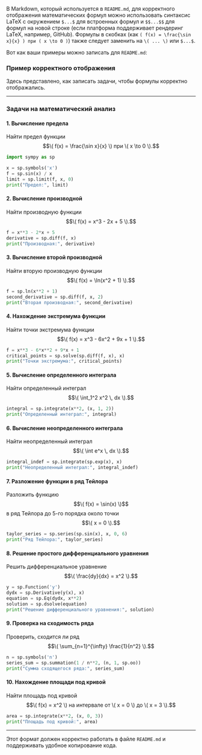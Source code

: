 В Markdown, который используется в `README.md`, для корректного отображения математических формул можно использовать синтаксис LaTeX с окружением `$...$` для встроенных формул и `$$...$$` для формул на новой строке (если платформа поддерживает рендеринг LaTeX, например, GitHub). Формулы в скобках (как `( f(x) = \frac{\sin x}{x} ) при ( x \to 0 )`) также следует заменить на `\( ... \)` или `$...$`.

Вот как ваши примеры можно записать для `README.md`:

### Пример корректного отображения

Здесь представлено, как записать задачи, чтобы формулы корректно отображались.

---

### Задачи на математический анализ

#### 1. Вычисление предела
Найти предел функции $$\( f(x) = \frac{\sin x}{x} \) при \( x \to 0 \).$$

```python
import sympy as sp

x = sp.symbols('x')
f = sp.sin(x) / x
limit = sp.limit(f, x, 0)
print("Предел:", limit)
```

#### 2. Вычисление производной
Найти производную функции $$\( f(x) = x^3 - 2x + 5 \).$$

```python
f = x**3 - 2*x + 5
derivative = sp.diff(f, x)
print("Производная:", derivative)
```

#### 3. Вычисление второй производной
Найти вторую производную функции $$\( f(x) = \ln(x^2 + 1) \).$$

```python
f = sp.ln(x**2 + 1)
second_derivative = sp.diff(f, x, 2)
print("Вторая производная:", second_derivative)
```

#### 4. Нахождение экстремума функции
Найти точки экстремума функции $$\( f(x) = x^3 - 6x^2 + 9x + 1 \).$$

```python
f = x**3 - 6*x**2 + 9*x + 1
critical_points = sp.solve(sp.diff(f, x), x)
print("Точки экстремума:", critical_points)
```

#### 5. Вычисление определенного интеграла
Найти определенный интеграл $$\( \int_1^2 x^2 \, dx \).$$

```python
integral = sp.integrate(x**2, (x, 1, 2))
print("Определенный интеграл:", integral)
```

#### 6. Вычисление неопределенного интеграла
Найти неопределенный интеграл $$\( \int e^x \, dx \).$$

```python
integral_indef = sp.integrate(sp.exp(x), x)
print("Неопределенный интеграл:", integral_indef)
```

#### 7. Разложение функции в ряд Тейлора
Разложить функцию $$\( f(x) = \sin(x) \)$$ в ряд Тейлора до 5-го порядка около точки $$\( x = 0 \).$$

```python
taylor_series = sp.series(sp.sin(x), x, 0, 6)
print("Ряд Тейлора:", taylor_series)
```

#### 8. Решение простого дифференциального уравнения
Решить дифференциальное уравнение $$\( \frac{dy}{dx} = x^2 \).$$

```python
y = sp.Function('y')
dydx = sp.Derivative(y(x), x)
equation = sp.Eq(dydx, x**2)
solution = sp.dsolve(equation)
print("Решение дифференциального уравнения:", solution)
```

#### 9. Проверка на сходимость ряда
Проверить, сходится ли ряд $$\( \sum_{n=1}^{\infty} \frac{1}{n^2} \).$$

```python
n = sp.symbols('n')
series_sum = sp.summation(1 / n**2, (n, 1, sp.oo))
print("Сумма сходящегося ряда:", series_sum)
```

#### 10. Нахождение площади под кривой
Найти площадь под кривой $$\( f(x) = x^2 \) на интервале от \( x = 0 \) до \( x = 3 \).$$

```python
area = sp.integrate(x**2, (x, 0, 3))
print("Площадь под кривой:", area)
```

---

Этот формат должен корректно работать в файле `README.md` и поддерживать удобное копирование кода.